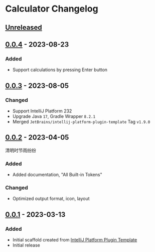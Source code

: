 <!-- Keep a Changelog guide -> https://keepachangelog.com -->

# Calculator Changelog

## [Unreleased]

## [0.0.4] - 2023-08-23

### Added
- Support calculations by pressing Enter button

## [0.0.3] - 2023-08-05

### Changed
- Support IntelliJ Platform 232
- Upgrade Java `17`, Gradle Wrapper `8.2.1` 
- Merged `JetBrains/intellij-platform-plugin-template` Tag `v1.9.0`

## [0.0.2] - 2023-04-05
清明时节雨纷纷

### Added
- Added documentation, "All Built-in Tokens"

### Changed
- Optimized output format, icon, layout

## [0.0.1] - 2023-03-13

### Added
- Initial scaffold created from [IntelliJ Platform Plugin Template](https://github.com/JetBrains/intellij-platform-plugin-template)
- Initial release

[Unreleased]: https://github.com/burtbai/intellij-plugin-calculator/compare/v0.0.4...HEAD
[0.0.4]: https://github.com/burtbai/intellij-plugin-calculator/compare/v0.0.3...v0.0.4
[0.0.3]: https://github.com/burtbai/intellij-plugin-calculator/compare/v0.0.2...v0.0.3
[0.0.2]: https://github.com/burtbai/intellij-plugin-calculator/compare/v0.0.1...v0.0.2
[0.0.1]: https://github.com/burtbai/intellij-plugin-calculator/commits/v0.0.1
